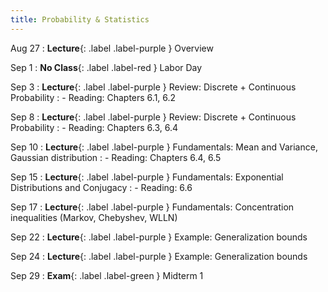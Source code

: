 ```yaml
---
title: Probability & Statistics
---
```


Aug 27
: **Lecture**{: .label .label-purple } Overview

Sep 1
: **No Class**{: .label .label-red } Labor Day

Sep 3
: **Lecture**{: .label .label-purple } Review: Discrete + Continuous Probability
: - Reading: Chapters 6.1, 6.2

Sep 8
: **Lecture**{: .label .label-purple } Review: Discrete + Continuous Probability
: - Reading: Chapters 6.3, 6.4

Sep 10
: **Lecture**{: .label .label-purple } Fundamentals: Mean and Variance, Gaussian distribution
: - Reading: Chapters 6.4, 6.5

Sep 15
: **Lecture**{: .label .label-purple } Fundamentals: Exponential Distributions and Conjugacy
: - Reading: 6.6

Sep 17
: **Lecture**{: .label .label-purple } Fundamentals: Concentration inequalities (Markov, Chebyshev, WLLN)

Sep 22
: **Lecture**{: .label .label-purple } Example: Generalization bounds

Sep 24
: **Lecture**{: .label .label-purple } Example: Generalization bounds

Sep 29
: **Exam**{: .label .label-green } Midterm 1
